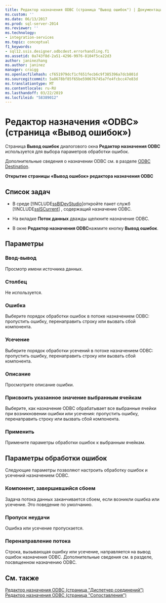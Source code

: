 ```yaml
---
title: Редактор назначения ODBC (страница "Вывод ошибок") | Документация Майкрософт
ms.custom: ''
ms.date: 06/13/2017
ms.prod: sql-server-2014
ms.reviewer: ''
ms.technology:
- integration-services
ms.topic: conceptual
f1_keywords:
- sql12.ssis.designer.odbcdest.errorhandling.f1
ms.assetid: 0a743f8d-2a51-4296-9976-8104f5ca22d3
author: janinezhang
ms.author: janinez
manager: craigg
ms.openlocfilehash: cf651979dcf1cf651fecb6c9f385396a7dcb801d
ms.sourcegitcommit: 5a8678bf85f65be590676745a7fe4fcbcc47e83d
ms.translationtype: MT
ms.contentlocale: ru-RU
ms.lasthandoff: 03/22/2019
ms.locfileid: "58389012"
---
```

# <a name="odbc-destination-editor-error-output-page"></a>Редактор назначения «ODBC» (страница «Вывод ошибок»)
  Страница **Вывод ошибок** диалогового окна **Редактор назначения ODBC** используется для выбора параметров обработки ошибок.  
  
 Дополнительные сведения о назначении ODBC см. в разделе [ODBC Destination](data-flow/odbc-destination.md).  
  
 **Открытие страницы «Вывод ошибок» редактора назначения ODBC**  
  
## <a name="task-list"></a>Список задач  
  
-   В среде [!INCLUDE[ssBIDevStudio](../includes/ssbidevstudio-md.md)]откройте пакет служб [!INCLUDE[ssISCurrent](../includes/ssiscurrent-md.md)] , содержащий назначение ODBC.  
  
-   На вкладке **Поток данных** дважды щелкните назначение ODBC.  
  
-   В окне **Редактор назначения ODBC**нажмите кнопку **Вывод ошибок**.  
  
## <a name="options"></a>Параметры  
  
### <a name="inputoutput"></a>Ввод-вывод  
 Просмотр имени источника данных.  
  
### <a name="column"></a>Столбец  
 Не используется.  
  
### <a name="error"></a>Ошибка  
 Выберите порядок обработки ошибок в потоке назначением ODBC: пропустить ошибку, перенаправить строку или вызвать сбой компонента.  
  
### <a name="truncation"></a>Усечение  
 Выберите порядок обработки усечений в потоке назначением ODBC: пропустить ошибку, перенаправить строку или вызвать сбой компонента.  
  
### <a name="description"></a>Описание  
 Просмотрите описание ошибки.  
  
### <a name="set-this-value-to-selected-cells"></a>Присвоить указанное значение выбранным ячейкам  
 Выберите, как назначение ODBC обрабатывает все выбранные ячейки при возникновении ошибки или усечения: пропустить ошибку, перенаправить строку или вызвать сбой компонента.  
  
### <a name="apply"></a>Применить  
 Примените параметры обработки ошибок к выбранным ячейкам.  
  
## <a name="error-handling-options"></a>Параметры обработки ошибок  
 Следующие параметры позволяют настроить обработку ошибок и усечений назначением ODBC.  
  
### <a name="fail-component"></a>Компонент, завершившийся сбоем  
 Задача потока данных заканчивается сбоем, если возникли ошибка или усечение. Это поведение по умолчанию.  
  
### <a name="ignore-failure"></a>Пропуск неудачи  
 Ошибка или усечение пропускается.  
  
### <a name="redirect-flow"></a>Перенаправление потока  
 Строка, вызывающая ошибку или усечение, направляется на вывод ошибок назначения ODBC. Дополнительные сведения см. в разделе, посвященном назначению ODBC.  
  
## <a name="see-also"></a>См. также  
 [Редактор назначения ODBC (страница "Диспетчер соединений")](../../2014/integration-services/odbc-destination-editor-connection-manager-page.md)   
 [Редактор назначения ODBC (страница "Сопоставления")](../../2014/integration-services/odbc-destination-editor-mappings-page.md)  
  
  
